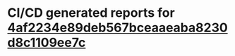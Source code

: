# CI/CD generated reports for [4af2234e89deb567bceaaeaba8230d8c1109ee7c](https://github.com/hydephp/develop/commit/4af2234e89deb567bceaaeaba8230d8c1109ee7c)
